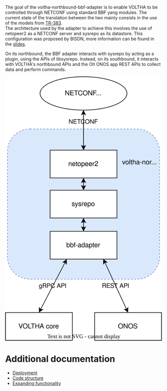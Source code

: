 The goal of the voltha-northbound-bbf-adapter is to enable VOLTHA to be controlled through NETCONF using standard BBF yang modules. The current state of the translation between the two mainly consists in the use of the models from [TR-383](https://wiki.broadband-forum.org/display/BBF/TR-383%3A+Common+YANG+Modules+for+Access+Networks).\
The architecture used by the adapter to achieve this involves the use of netopeer2 as a NETCONF server and sysrepo as its datastore. This configuration was proposed by BISDN, more information can be found in the [slides](https://wiki.broadband-forum.org/display/BBF/ONF+and+BBF+SEBA+Collaboration?preview=/131466119/141855024/20220309%20-%20vOLTHA%20adaption%20to%20BBF%20yang%20models.pptx).

On its northbound, the BBF adapter interacts with sysrepo by acting as a plugin, using the APIs of libsysrepo.
Instead, on its southbound, it interacts with VOLTHA's northbound APIs and the Olt ONOS app REST APIs to collect data and perform commands.

![bbf-adapter-architecture](images/bbf-adapter-architecture.svg)

# Additional documentation

- [Deployment](deploy.md)
- [Code structure](code_structure.md)
- [Expanding functionality](expanding.md)